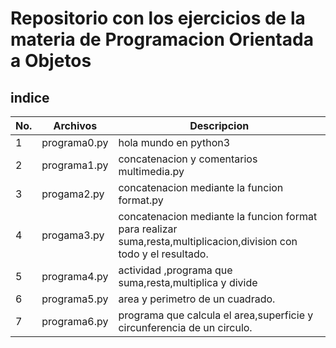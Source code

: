 # Repositorio con los ejercicios de la materia de Programacion Orientada a Objetos
 
## indice

|No.|Archivos|Descripcion|
|--|--|--|
|1|programa0.py|hola mundo en python3|
|2|programa1.py|concatenacion y comentarios multimedia.py|
|3|progama2.py|concatenacion mediante la funcion format.py
|4|progama3.py|concatenacion mediante la funcion format para realizar suma,resta,multiplicacion,division con todo y el resultado.
|5|programa4.py|actividad ,programa que suma,resta,multiplica y divide
|6|programa5.py|area y perimetro de un cuadrado.
|7|programa6.py| programa que calcula el area,superficie y circunferencia de un circulo.